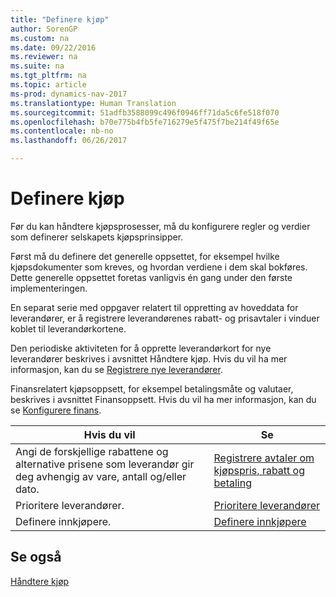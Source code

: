 ```yaml
---
title: "Definere kjøp"
author: SorenGP
ms.custom: na
ms.date: 09/22/2016
ms.reviewer: na
ms.suite: na
ms.tgt_pltfrm: na
ms.topic: article
ms-prod: dynamics-nav-2017
ms.translationtype: Human Translation
ms.sourcegitcommit: 51adfb3588099c496f0946ff71da5c6fe518f070
ms.openlocfilehash: b70e775b4fb5fe716279e5f475f7be214f49f65e
ms.contentlocale: nb-no
ms.lasthandoff: 06/26/2017

---
```


# <a name="set-up-purchasing"></a>Definere kjøp
Før du kan håndtere kjøpsprosesser, må du konfigurere regler og verdier som definerer selskapets kjøpsprinsipper.

Først må du definere det generelle oppsettet, for eksempel hvilke kjøpsdokumenter som kreves, og hvordan verdiene i dem skal bokføres. Dette generelle oppsettet foretas vanligvis én gang under den første implementeringen.

En separat serie med oppgaver relatert til oppretting av hoveddata for leverandører, er å registrere leverandørenes rabatt- og prisavtaler i vinduer koblet til leverandørkortene.

Den periodiske aktiviteten for å opprette leverandørkort for nye leverandører beskrives i avsnittet Håndtere kjøp. Hvis du vil ha mer informasjon, kan du se [Registrere nye leverandører](purchasing-how-register-new-vendors.md).

Finansrelatert kjøpsoppsett, for eksempel betalingsmåte og valutaer, beskrives i avsnittet Finansoppsett. Hvis du vil ha mer informasjon, kan du se [Konfigurere finans](finance-setup-setup-finance-setup.md).

|Hvis du vil |Se |
|---|----|
|Angi de forskjellige rabattene og alternative prisene som leverandør gir deg avhengig av vare, antall og/eller dato.|[Registrere avtaler om kjøpspris, rabatt og betaling](purchasing-how-record-purchase-price-discount-payment-agreements.md)|
|Prioritere leverandører.|[Prioritere leverandører](purchasing-how-prioritize-vendors.md)|
|Definere innkjøpere.|[Definere innkjøpere](purchasing-how-setup-purchasers.md)|

## <a name="see-also"></a>Se også
[Håndtere kjøp](purchasing-manage-purchasing.md)

